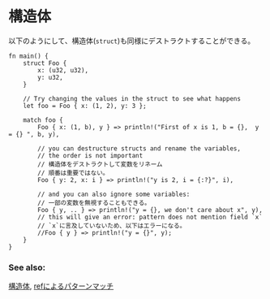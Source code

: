 <!--
# structs
-->
# 構造体

<!--
Similarly, a `struct` can be destructured as shown:
-->
以下のようにして、構造体(`struct`)も同様にデストラクトすることができる。

```rust,editable
fn main() {
    struct Foo {
        x: (u32, u32),
        y: u32,
    }

    // Try changing the values in the struct to see what happens
    let foo = Foo { x: (1, 2), y: 3 };

    match foo {
        Foo { x: (1, b), y } => println!("First of x is 1, b = {},  y = {} ", b, y),

        // you can destructure structs and rename the variables,
        // the order is not important
        // 構造体をデストラクトして変数をリネーム
        // 順番は重要ではない。
        Foo { y: 2, x: i } => println!("y is 2, i = {:?}", i),

        // and you can also ignore some variables:
        // 一部の変数を無視することもできる。
        Foo { y, .. } => println!("y = {}, we don't care about x", y),
        // this will give an error: pattern does not mention field `x`
        // `x`に言及していないため、以下はエラーになる。
        //Foo { y } => println!("y = {}", y);
    }
}
```

### See also:

<!--
[Structs](../../../custom_types/structs.md), [The ref pattern](../../../scope/borrow/ref.md)
-->
[構造体](../../../custom_types/structs.md), [refによるパターンマッチ](../../../scope/borrow/ref.md)

